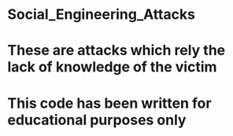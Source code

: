 # Social_Engineering_Attacks
# These are attacks which rely the lack of knowledge of the victim
# This code has been written for educational purposes only
